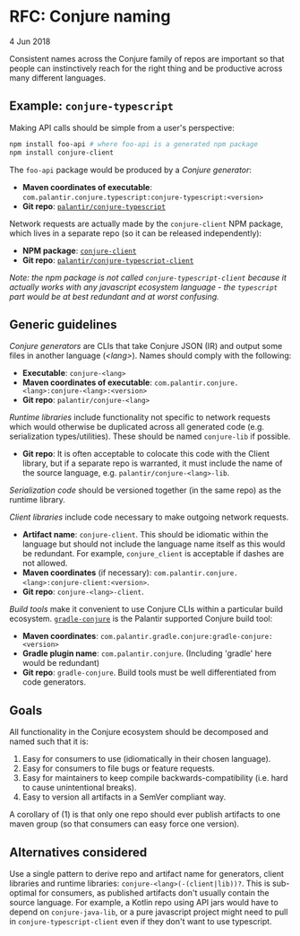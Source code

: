 # RFC: Conjure naming

4 Jun 2018

Consistent names across the Conjure family of repos are important so that people can instinctively reach for the right thing and be productive across many different languages.

## Example: `conjure-typescript`

Making API calls should be simple from a user's perspective:

```bash
npm install foo-api # where foo-api is a generated npm package
npm install conjure-client
```

The `foo-api` package would be produced by a _Conjure generator_:

- **Maven coordinates of executable**: `com.palantir.conjure.typescript:conjure-typescript:<version>`
- **Git repo**: [`palantir/conjure-typescript`](https://github.com/palantir/conjure-typescript)

Network requests are actually made by the `conjure-client` NPM package, which lives in a separate repo (so it can be released independently):

- **NPM package**: [`conjure-client`](https://www.npmjs.com/package/conjure-client)
- **Git repo**: [`palantir/conjure-typescript-client`](https://github.com/palantir/conjure-typescript-client)

_Note: the npm package is not called `conjure-typescript-client` because it actually works with any javascript ecosystem language - the `typescript` part would be at best redundant and at worst confusing._

## Generic guidelines

_Conjure generators_ are CLIs that take Conjure JSON (IR) and output some files in another language (_&lt;lang&gt;_). Names should comply with the following:

- **Executable**: `conjure-<lang>`
- **Maven coordinates of executable**: `com.palantir.conjure.<lang>:conjure-<lang>:<version>`
- **Git repo**: `palantir/conjure-<lang>`

_Runtime libraries_ include functionality not specific to network requests which would otherwise be duplicated across all generated code (e.g. serialization types/utilities). These should be named `conjure-lib` if possible.

- **Git repo**: It is often acceptable to colocate this code with the Client library, but if a separate repo is warranted, it must include the name of the source language, e.g. `palantir/conjure-<lang>-lib`.

_Serialization code_ should be versioned together (in the same repo) as the runtime library.

_Client libraries_ include code necessary to make outgoing network requests.

- **Artifact name**: `conjure-client`.  This should be idiomatic within the language but should not include the language name itself as this would be redundant. For example, `conjure_client` is acceptable if dashes are not allowed.
- **Maven coordinates** (if necessary): `com.palantir.conjure.<lang>:conjure-client:<version>`.
- **Git repo**: `conjure-<lang>-client`.


_Build tools_ make it convenient to use Conjure CLIs within a particular build ecosystem. [`gradle-conjure`](https://github.com/palantir/gradle-conjure) is the Palantir supported Conjure build tool:

- **Maven coordinates**: `com.palantir.gradle.conjure:gradle-conjure:<version>`
- **Gradle plugin name**: `com.palantir.conjure`.  (Including 'gradle' here would be redundant)
- **Git repo**: `gradle-conjure`.  Build tools must be well differentiated from code generators.

## Goals

All functionality in the Conjure ecosystem should be decomposed and named such that it is:

1. Easy for consumers to use (idiomatically in their chosen language).
2. Easy for consumers to file bugs or feature requests.
3. Easy for maintainers to keep compile backwards-compatibility (i.e. hard to cause unintentional breaks).
4. Easy to version all artifacts in a SemVer compliant way.

A corollary of (1) is that only one repo should ever publish artifacts to one maven group (so that consumers can easy force one version).

## Alternatives considered

Use a single pattern to derive repo and artifact name for generators, client libraries and runtime libraries: `conjure-<lang>(-(client|lib))?`.   This is sub-optimal for consumers, as published artifacts don't usually contain the source language.  For example, a Kotlin repo using API jars would have to depend on `conjure-java-lib`, or a pure javascript project might need to pull in `conjure-typescript-client` even if they don't want to use typescript.

